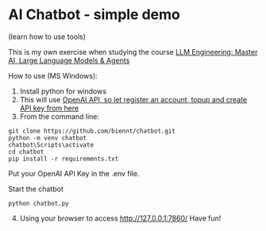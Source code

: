 # AI Chatbot - simple demo
(learn how to use tools)

This is my own exercise when studying the course  [LLM Engineering: Master AI, Large Language Models & Agents](https://www.udemy.com/course/llm-engineering-master-ai-and-large-language-models)

How to use (MS Windows):
1. Install python for windows
2. This will use [OpenAI API, so let register an account, topup and create API key from here](https://platform.openai.com/)
3. From the command line:
```
git clone https://github.com/biennt/chatbot.git
python -m venv chatbot
chatbot\Scripts\activate
cd chatbot
pip install -r requirements.txt
```
Put your OpenAI API Key in the .env file.

Start the chatbot
```
python chatbot.py
```
4. Using your browser to access http://127.0.0.1:7860/
Have fun!
